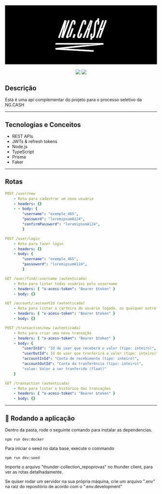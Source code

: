 ![Logo of the project](readme/logo.png)

<p align = "center">
   <img src="https://img.shields.io/badge/author-MARCUS_VINICIUS-4dae71?style=flat-square" />
   <img src="https://img.shields.io/github/languages/count/MARCUS_VINICIUS/projeto20-repoprovas?color=4dae71&style=flat-square" />
</p>


##  Descrição

Está é uma api complementar do projeto para o processo seletivo da NG.CASH

***

##  Tecnologias e Conceitos

- REST APIs
- JWTs & refresh tokens
- Node.js
- TypeScript
- Prisma
- Faker

***

## Rotas

```yml
POST /user/new
    - Rota para cadastrar um novo usuário
    - headers: {}
    - - body: {
        "username": "exemple_465",
        "password": "loremipsumA124",
        "confirmPassword": "loremipsumA124",
        }
```
    
```yml 
POST /user/login
    - Rota para fazer login
    - headers: {}
    - body: {
        "username": "exemple_465",
        "passoword": "loremipsumA124",
        }
```
    
```yml 
GET /user/find/:username (autenticada)
    - Rota para listar todas usuários pelo ussername
    - headers: { "x-acess-token": "Bearer $token" }
    - body: {}
```

```yml
GET /account/:accountId (autenticada)
    - Rota para listar a carteira do usuário logado, ou qualquer outro usuário
    - headers: { "x-acess-token": "Bearer $token" }
    - body: {}


``` 

```yml
POST /transaction/new (autenticada)
    - Rota para criar uma nova transação
    - headers: { "x-acess-token": "Bearer $token" }
    - body: {
        "userInId": "Id do user que receberá o valor (tipo: inteiro)",
        "userOutId": Id do user que tranferirá o valor (tipo: inteiro)",
        "accountInId": "Conta de recebimento (tipo: inteiro)",
        "accountOutId": "Conta da tranferência (tipo: inteiro)",
        "value: Valor a ser tranferido (float)"
    }
``` 

```yml
GET /transaction (autenticada)
    - Rota para listar o histórico das transações
    - headers: { "x-acess-token": "Bearer $token" }
    - body: {}


``` 
 
***

## 🏁 Rodando a aplicação


Dentro da pasta, rode o seguinte comando para instalar as dependencias.

```
npm run dev:docker
```

Para iniciar o seed no data base, execute o commando
```
npm run dev:seed
```

Importe o arquivo "thunder-collection_repoprovas" no thunder client, para ver as rotas detalhadamente.

Se quiser rodar um servidor na sua própria máquina, crie um arquivo ".env" na raiz do repositório de acordo com o ".env.development"
